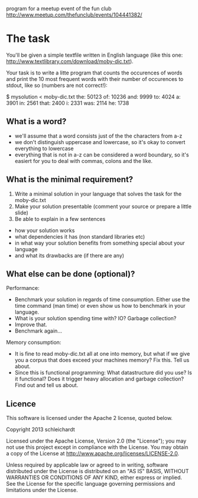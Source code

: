 program for a meetup event of the fun club http://www.meetup.com/thefunclub/events/104441382/ 

# The task
You'll be given a simple textfile written in English language (like this one: http://www.textlibrary.com/download/moby-dic.txt).

Your task is to write a litte program that counts the occurences of words and print the 10 most frequent words with their number of occurences to stdout, like so (numbers are not correct!):

$ mysolution < moby-dic.txt
the: 50123
of: 10236
and: 9999
to: 4024
a: 3901
in: 2561
that: 2400
i: 2331
was: 2114
he: 1738

What is a word?
---------------------
- we'll assume that a word consists just of the the characters from a-z
- we don't distinguish uppercase and lowercase, so it's okay to convert everything to lowercase
- everything that is not in a-z can be considered a word boundary, so it's easiert for you to deal with commas, colons and the like.

What is the minimal requirement?
---------------------------------------
1. Write a minimal solution in your language that solves the task for the moby-dic.txt
2. Make your solution presentable (comment your source or prepare a little slide)
3. Be able to explain in a few sentences
- how your solution works
- what dependencies it has (non standard libraries etc)
- in what way your solution benefits from something special about your language
- and what its drawbacks are (if there are any)

What else can be done (optional)?
---------------------------------------------
Performance:
- Benchmark your solution in regards of time consumption. Either use the time command (man time) or even show us how to benchmark in your language.
- What is your solution spending time with? IO? Garbage collection?
- Improve that.
- Benchmark again...

Memory consumption:
- It is fine to read moby-dic.txt all at one into memory, but what if we give you a corpus that does exceed your machines memory? Fix this. Tell us about.
- Since this is functional programming: What datastructure did you use? Is it functional? Does it trigger heavy allocation and garbage collection? Find out and tell us about.

## Licence

This software is licensed under the Apache 2 license, quoted below.

Copyright 2013 schleichardt

Licensed under the Apache License, Version 2.0 (the "License"); you may not use this project except in compliance with the License. You may obtain a copy of the License at http://www.apache.org/licenses/LICENSE-2.0.

Unless required by applicable law or agreed to in writing, software distributed under the License is distributed on an "AS IS" BASIS, WITHOUT WARRANTIES OR CONDITIONS OF ANY KIND, either express or implied. See the License for the specific language governing permissions and limitations under the License.
